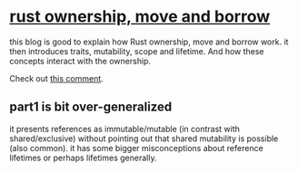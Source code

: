 # [rust ownership, move and borrow](https://www.openmymind.net/Rust-Ownership-Move-and-Borrow-part-2/)

this blog is good to explain how Rust ownership, move and borrow work. 
it then introduces traits, mutability, scope and lifetime. And how these concepts interact with the ownership.

Check out [this comment](https://users.rust-lang.org/t/for-beginners-an-interesting-article-about-ownership-and-borrowing/108718/2).

## part1 is bit over-generalized

it presents references as immutable/mutable (in contrast with shared/exclusive) without pointing out that shared mutability is possible (also common). it has some bigger misconceptions about reference lifetimes or perhaps lifetimes generally.


